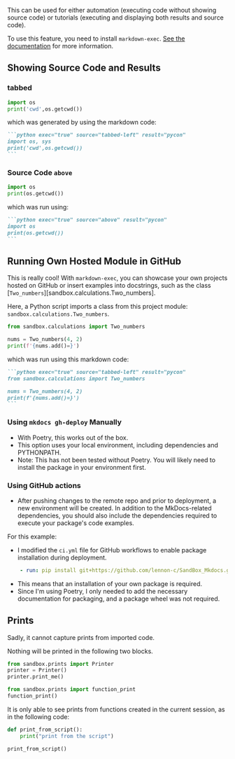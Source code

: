 This can be used for either automation (executing code without showing source code) or tutorials (executing and displaying both results and source code).

To use this feature, you need to install `markdown-exec`. [See the documentation](https://pawamoy.github.io/markdown-exec/usage/) for more information.



## Showing Source Code and Results
###  tabbed
```python exec="true" source="tabbed-left" result="pycon"
import os 
print('cwd',os.getcwd())
```
which was generated by using the markdown code: 

````markdown  
```python exec="true" source="tabbed-left" result="pycon"
import os, sys 
print('cwd',os.getcwd())
```
````

### Source Code `above`

```python exec="true" source="above" result="pycon"
import os
print(os.getcwd())
```

which was run using: 
````md
```python exec="true" source="above" result="pycon"
import os
print(os.getcwd())
```
````

## Running Own Hosted Module in GitHub

This is really cool! With `markdown-exec`, you can showcase your own projects hosted on GitHub or insert examples into docstrings, such as the class [`Two_numbers`][sandbox.calculations.Two_numbers].

Here, a Python script imports a class from this project module: `sandbox.calculations.Two_numbers`.

```python exec="true" source="tabbed-left" result="pycon"  
from sandbox.calculations import Two_numbers

nums = Two_numbers(4, 2)
print(f'{nums.add()=}')
```

which was run using this markdown code:

````md
```python exec="true" source="tabbed-left" result="pycon"  
from sandbox.calculations import Two_numbers

nums = Two_numbers(4, 2)
print(f'{nums.add()=}')
```
````
### Using `mkdocs gh-deploy` Manually

- With Poetry, this works out of the box.
- This option uses your local environment, including dependencies and PYTHONPATH.
- Note: This has not been tested without Poetry. You will likely need to install the package in your environment first.

### Using GitHub actions

- After pushing changes to the remote repo and prior to deployment, a new environment will be created. In addition to the MkDocs-related dependencies, you should also include the dependencies required to execute your package's code examples.

For this example:

-  I modified the `ci.yml` file for GitHub workflows to enable package installation during deployment.  

```yml title="ci.yml"
    - run: pip install git+https://github.com/lennon-c/SandBox_Mkdocs.git
```

- This means that an installation of your own package is required.
- Since I'm using Poetry, I only needed to add the necessary documentation for packaging, and a package wheel was not required.

## Prints 

Sadly, it cannot capture prints from imported code.

Nothing will be printed in the following two blocks.

```python exec="true" source="tabbed-left" result="pycon"
from sandbox.prints import Printer 
printer = Printer()
printer.print_me()
```

```python exec="1" source="tabbed-left" result="pycon"
from sandbox.prints import function_print
function_print()
```

It is only able to see prints from functions created in the current session, as in the following code: 

```python exec="1" source="tabbed-left" result="pycon"
def print_from_script():
    print("print from the script")

print_from_script()
```
